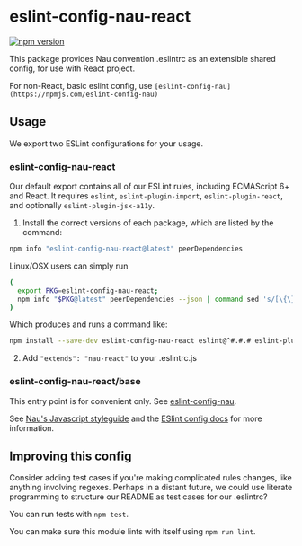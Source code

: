 # eslint-config-nau-react

[![npm version](https://badge.fury.io/js/eslint-config-nau-react.svg)](http://badge.fury.io/js/eslint-config-nau-react)

This package provides Nau convention .eslintrc as an extensible shared config, for use with React project.

For non-React, basic eslint config, use `[eslint-config-nau](https://npmjs.com/eslint-config-nau)`

## Usage

We export two ESLint configurations for your usage.

### eslint-config-nau-react

Our default export contains all of our ESLint rules, including ECMAScript 6+ and React. It requires `eslint`, `eslint-plugin-import`, `eslint-plugin-react`, and optionally `eslint-plugin-jsx-a11y`.

1. Install the correct versions of each package, which are listed by the command:

  ```sh
  npm info "eslint-config-nau-react@latest" peerDependencies
  ```

  Linux/OSX users can simply run

  ```sh
  (
    export PKG=eslint-config-nau-react;
    npm info "$PKG@latest" peerDependencies --json | command sed 's/[\{\},]//g ; s/: /@/g' | xargs npm install --save-dev "$PKG@latest"
  )
  ```

  Which produces and runs a command like:

  ```sh
  npm install --save-dev eslint-config-nau-react eslint@^#.#.# eslint-plugin-jsx-a11y@^#.#.# eslint-plugin-import@^#.#.# eslint-plugin-react@^#.#.#
  ```

2. Add `"extends": "nau-react"` to your .eslintrc.js

### eslint-config-nau-react/base

This entry point is for convenient only. See [eslint-config-nau](https://npmjs.com/eslint-config-nau).

See [Nau's Javascript styleguide](https://github.com/naustudio/javascript) and
the [ESlint config docs](http://eslint.org/docs/user-guide/configuring#extending-configuration-files)
for more information.

## Improving this config

Consider adding test cases if you're making complicated rules changes, like anything involving regexes. Perhaps in a distant future, we could use literate programming to structure our README as test cases for our .eslintrc?

You can run tests with `npm test`.

You can make sure this module lints with itself using `npm run lint`.
